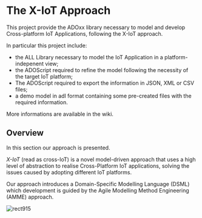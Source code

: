 # The X-IoT Approach

This project provide the ADOxx library necessary to model and develop Cross-platform IoT Applications, following the X-IoT approach.

 In particular this project include:
- the ALL Library necessary to model the IoT Application in a platform-indepenent view;
- the ADOScript required to refine the model following the necessity of the target IoT platform;
- The ADOScript required to export the information in JSON, XML or CSV files;
- a demo model in adl format containing some pre-created files with the required information.

More informations are available in the wiki.

## Overview

In this section our approach is presented.

*X-IoT* (read as cross-IoT) is a novel model-driven approach that uses a high level of abstraction to realise Cross-Platform IoT applications, solving the issues caused by adopting different IoT platforms.

Our approach introduces a Domain-Specific Modelling Language (DSML) which development is guided by the Agile Modelling Method Engineering (AMME) approach.

![rect915](https://user-images.githubusercontent.com/92312776/136811237-f13d3fc3-1c80-46d1-9a96-f649b48a7a34.png)
